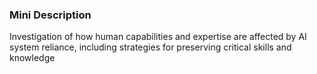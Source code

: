 ### Mini Description

Investigation of how human capabilities and expertise are affected by AI system reliance, including strategies for preserving critical skills and knowledge
